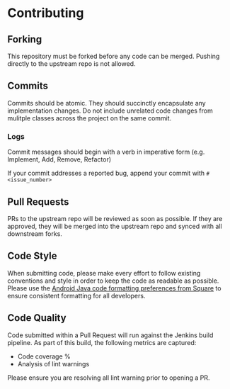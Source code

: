 # Contributing

## Forking

This repository must be forked before any code can be merged. Pushing 
directly to the upstream repo is not allowed. 

## Commits

Commits should be atomic. They should succinctly encapsulate any implementation
changes. Do not include unrelated code changes from mulitple classes across the 
project on the same commit. 

### Logs

Commit messages should begin with a verb in imperative form (e.g. Implement, Add, Remove, Refactor)

If your commit addresses a reported bug, append your commit with `#<issue_number>`


## Pull Requests

PRs to the upstream repo will be reviewed as soon as possible. If they are 
approved, they will be merged into the upstream repo and synced with all 
downstream forks.

## Code Style

When submitting code, please make every effort to follow existing conventions 
and style in order to keep the code as readable as possible. Please use the
[Android Java code formatting preferences from Square](https://github.com/square/java-code-styles)
to ensure consistent formatting for all developers.

## Code Quality

Code submitted within a Pull Request will run against the Jenkins build pipeline.
As part of this build, the following metrics are captured:

* Code coverage %
* Analysis of lint warnings

Please ensure you are resolving all lint warning prior to opening a PR.


 